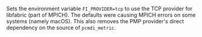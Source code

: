 Sets the environment variable `FI_PROVIDER=tcp` to use the TCP provider for libfabric (part of MPICH).
The defaults were causing MPICH errors on some systems (namely macOS).
This also removes the PMP provider's direct dependency on the source of `pcmdi_metric`.
